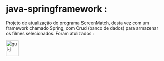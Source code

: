 # java-springframework :
Projeto de atualização do programa ScreenMatch, desta vez com um framework chamado Spring, com Crud (banco de dados) para armazenar os filmes selecionados.
Foram atulizados :

<img align="center" alt="gui-j" height="50" width="40" src="https://cdn.jsdelivr.net/gh/devicons/devicon/icons/java/java-original-wordmark.svg">
          

           
          

